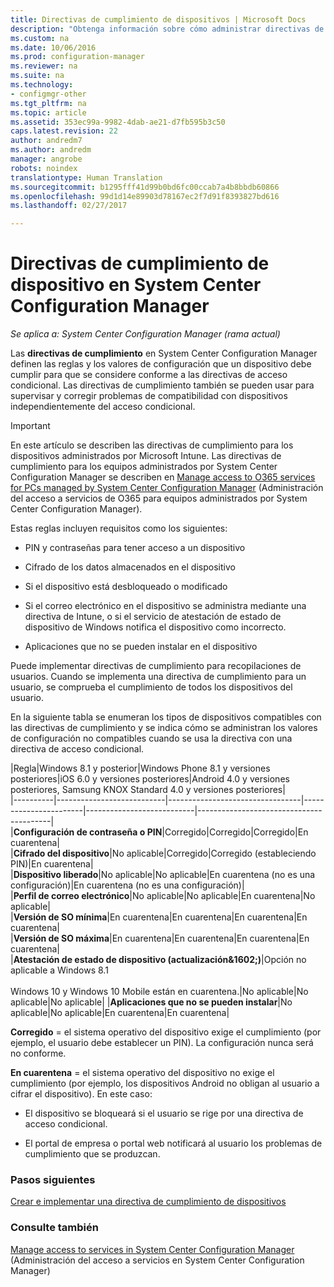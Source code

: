 ```yaml
---
title: Directivas de cumplimiento de dispositivos | Microsoft Docs
description: "Obtenga información sobre cómo administrar directivas de cumplimiento en System Center Configuration Manager para que los dispositivos sean compatibles con directivas de acceso condicional."
ms.custom: na
ms.date: 10/06/2016
ms.prod: configuration-manager
ms.reviewer: na
ms.suite: na
ms.technology:
- configmgr-other
ms.tgt_pltfrm: na
ms.topic: article
ms.assetid: 353ec99a-9982-4dab-ae21-d7fb595b3c50
caps.latest.revision: 22
author: andredm7
ms.author: andredm
manager: angrobe
robots: noindex
translationtype: Human Translation
ms.sourcegitcommit: b1295fff41d99b0bd6fc00ccab7a4b8bbdb60866
ms.openlocfilehash: 99d1d14e89903d78167ec2f7d91f8393827bd616
ms.lasthandoff: 02/27/2017

---
```

# <a name="device-compliance-policies-in-system-center-configuration-manager"></a>Directivas de cumplimiento de dispositivo en System Center Configuration Manager

*Se aplica a: System Center Configuration Manager (rama actual)*

Las **directivas de cumplimiento** en System Center Configuration Manager definen las reglas y los valores de configuración que un dispositivo debe cumplir para que se considere conforme a las directivas de acceso condicional. Las directivas de cumplimiento también se pueden usar para supervisar y corregir problemas de compatibilidad con dispositivos independientemente del acceso condicional.  


> [!IMPORTANT]  
>  En este artículo se describen las directivas de cumplimiento para los dispositivos administrados por Microsoft Intune.    Las directivas de cumplimiento para los equipos administrados por System Center Configuration Manager se describen en [Manage access to O365 services for PCs managed by System Center Configuration Manager](../../protect/deploy-use/manage-access-to-o365-services-for-pcs-managed-by-sccm.md) (Administración del acceso a servicios de O365 para equipos administrados por System Center Configuration Manager).  

 Estas reglas incluyen requisitos como los siguientes:  

-   PIN y contraseñas para tener acceso a un dispositivo

-   Cifrado de los datos almacenados en el dispositivo

-   Si el dispositivo está desbloqueado o modificado  

-   Si el correo electrónico en el dispositivo se administra mediante una directiva de Intune, o si el servicio de atestación de estado de dispositivo de Windows notifica el dispositivo como incorrecto.  
-   Aplicaciones que no se pueden instalar en el dispositivo


 Puede implementar directivas de cumplimiento para recopilaciones de usuarios. Cuando se implementa una directiva de cumplimiento para un usuario, se comprueba el cumplimiento de todos los dispositivos del usuario.  

 En la siguiente tabla se enumeran los tipos de dispositivos compatibles con las directivas de cumplimiento y se indica cómo se administran los valores de configuración no compatibles cuando se usa la directiva con una directiva de acceso condicional.  

|Regla|Windows 8.1 y posterior|Windows Phone 8.1 y versiones posteriores|iOS 6.0 y versiones posteriores|Android 4.0 y versiones posteriores, Samsung KNOX Standard 4.0 y versiones posteriores|  
|----------|---------------------------|---------------------------------|-----------------------|---------------------------|-----------------------------------------|  
|**Configuración de contraseña o PIN**|Corregido|Corregido|Corregido|En cuarentena|  
|**Cifrado del dispositivo**|No aplicable|Corregido|Corregido (estableciendo PIN)|En cuarentena|  
|**Dispositivo liberado**|No aplicable|No aplicable|En cuarentena (no es una configuración)|En cuarentena (no es una configuración)|  
|**Perfil de correo electrónico**|No aplicable|No aplicable|En cuarentena|No aplicable|  
|**Versión de SO mínima**|En cuarentena|En cuarentena|En cuarentena|En cuarentena|  
|**Versión de SO máxima**|En cuarentena|En cuarentena|En cuarentena|En cuarentena|  
|**Atestación de estado de dispositivo (actualización&1602;)**|Opción no aplicable a Windows 8.1<br /><br /> Windows 10 y Windows 10 Mobile están en cuarentena.|No aplicable|No aplicable|No aplicable|
|**Aplicaciones que no se pueden instalar**|No aplicable|No aplicable|En cuarentena|En cuarentena|

 **Corregido** = el sistema operativo del dispositivo exige el cumplimiento (por ejemplo, el usuario debe establecer un PIN).  La configuración nunca será no conforme.  

 **En cuarentena** = el sistema operativo del dispositivo no exige el cumplimiento (por ejemplo, los dispositivos Android no obligan al usuario a cifrar el dispositivo).  En este caso:  

-   El dispositivo se bloqueará si el usuario se rige por una directiva de acceso condicional.  

-   El portal de empresa o portal web notificará al usuario los problemas de cumplimiento que se produzcan.

### <a name="next-steps"></a>Pasos siguientes  
[Crear e implementar una directiva de cumplimiento de dispositivos](create-compliance-policy.md)
### <a name="see-also"></a>Consulte también  
 [Manage access to services in System Center Configuration Manager](../../protect/deploy-use/manage-access-to-services.md) (Administración del acceso a servicios en System Center Configuration Manager)


